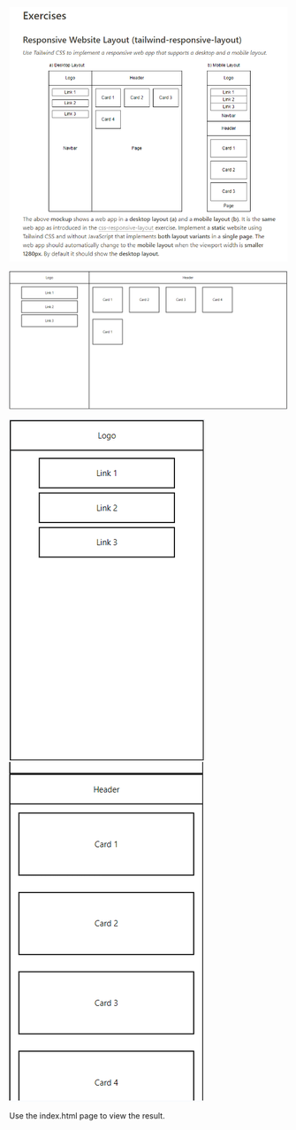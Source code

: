 ![task](screensots/tw-e.png)

![sol](screensots/tw-big.png)

![sol](screensots/tw-s.png)
![sol](screensots/tw-s2.png)

Use the index.html page to view the result.
